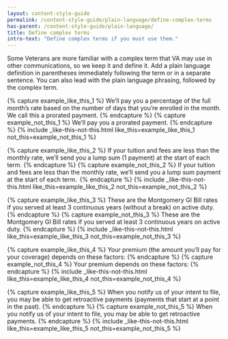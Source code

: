 ```yaml
---
layout: content-style-guide
permalink: /content-style-guide/plain-language/define-complex-terms
has-parent: /content-style-guide/plain-language/
title: Define complex terms
intro-text: "Define complex terms if you must use them."
---
```

Some Veterans are more familiar with a complex term that VA may use in other communications, so we keep it and define it. Add a plain language definition in parentheses immediately following the term or in a separate sentence. You can also lead with the plain language phrasing, followed by the complex term.

{% capture example_like_this_1 %}
We’ll pay you a percentage of the full month’s rate based on the number of days that you’re enrolled in the month. We call this a prorated payment.
{% endcapture %}
{% capture example_not_this_1 %}
We’ll pay you a prorated payment.
{% endcapture %}
{% include _like-this-not-this.html like_this=example_like_this_1 not_this=example_not_this_1 %}

{% capture example_like_this_2 %}
If your tuition and fees are less than the monthly rate, we’ll send you a lump sum (1 payment) at the start of each term.
{% endcapture %}
{% capture example_not_this_2 %}
If your tuition and fees are less than the monthly rate, we’ll send you a lump sum payment at the start of each term. 
{% endcapture %}
{% include _like-this-not-this.html like_this=example_like_this_2 not_this=example_not_this_2 %}

{% capture example_like_this_3 %}
These are the Montgomery GI Bill rates if you served at least 3 continuous years (without a break) on active duty.
{% endcapture %}
{% capture example_not_this_3 %}
These are the Montgomery GI Bill rates if you served at least 3 continuous years on active duty.
{% endcapture %}
{% include _like-this-not-this.html like_this=example_like_this_3 not_this=example_not_this_3 %}

{% capture example_like_this_4 %}
Your premium (the amount you’ll pay for your coverage) depends on these factors:
{% endcapture %}
{% capture example_not_this_4 %}
Your premium depends on these factors:
{% endcapture %}
{% include _like-this-not-this.html like_this=example_like_this_4 not_this=example_not_this_4 %}

{% capture example_like_this_5 %}
When you notify us of your intent to file, you may be able to get retroactive payments (payments that start at a point in the past). 
{% endcapture %}
{% capture example_not_this_5 %}
When you notify us of your intent to file, you may be able to get retroactive payments.
{% endcapture %}
{% include _like-this-not-this.html like_this=example_like_this_5 not_this=example_not_this_5 %}
